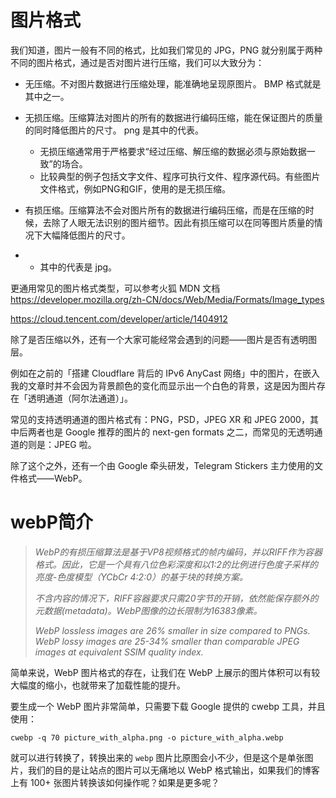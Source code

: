 # 图片格式



我们知道，图片一般有不同的格式，比如我们常见的 JPG，PNG 就分别属于两种不同的图片格式，通过是否对图片进行压缩，我们可以大致分为：



- 无压缩。不对图片数据进行压缩处理，能准确地呈现原图片。 BMP 格式就是其中之一。

- 无损压缩。压缩算法对图片的所有的数据进行编码压缩，能在保证图片的质量的同时降低图片的尺寸。 png 是其中的代表。

  - 无损压缩通常用于严格要求“经过压缩、解压缩的数据必须与原始数据一致”的场合。
  - 比较典型的例子包括文字文件、程序可执行文件、程序源代码。有些图片文件格式，例如PNG和GIF，使用的是无损压缩。

- 有损压缩。压缩算法不会对图片所有的数据进行编码压缩，而是在压缩的时候，去除了人眼无法识别的图片细节。因此有损压缩可以在同等图片质量的情况下大幅降低图片的尺寸。 

- - 其中的代表是 jpg。



更通用常见的图片格式类型，可以参考火狐 MDN 文档 https://developer.mozilla.org/zh-CN/docs/Web/Media/Formats/Image_types

https://cloud.tencent.com/developer/article/1404912



除了是否压缩以外，还有一个大家可能经常会遇到的问题——图片是否有透明图层。

例如在之前的「搭建 Cloudflare 背后的 IPv6 AnyCast 网络」中的图片，在嵌入我的文章时并不会因为背景颜色的变化而显示出一个白色的背景，这是因为图片存在「透明通道（阿尔法通道）」。

常见的支持透明通道的图片格式有：PNG，PSD，JPEG XR 和 JPEG 2000，其中后两者也是 Google 推荐的图片的 next-gen formats 之二，而常见的无透明通道的则是：JPEG 啦。

除了这个之外，还有一个由 Google 牵头研发，Telegram Stickers 主力使用的文件格式——WebP。





# webP简介

> *WebP的有损压缩算法是基于VP8视频格式的帧内编码，并以RIFF作为容器格式。因此，它是一个具有八位色彩深度和以1:2的比例进行色度子采样的亮度-色度模型（YCbCr 4:2:0）的基于块的转换方案。*
>
> *不含内容的情况下，RIFF容器要求只需20字节的开销，依然能保存额外的 元数据(metadata)。WebP图像的边长限制为16383像素。*
>
> *WebP lossless images are 26% smaller in size compared to PNGs. WebP lossy images are 25-34% smaller than comparable JPEG images at equivalent SSIM quality index.*



简单来说，WebP 图片格式的存在，让我们在 WebP 上展示的图片体积可以有较大幅度的缩小，也就带来了加载性能的提升。

要生成一个 WebP 图片非常简单，只需要下载 Google 提供的 cwebp 工具，并且使用：

```shell
cwebp -q 70 picture_with_alpha.png -o picture_with_alpha.webp

```

就可以进行转换了，转换出来的 `webp` 图片比原图会小不少，但是这个是单张图片，我们的目的是让站点的图片可以无痛地以 WebP 格式输出，如果我们的博客上有 100+ 张图片转换该如何操作呢？如果是更多呢？